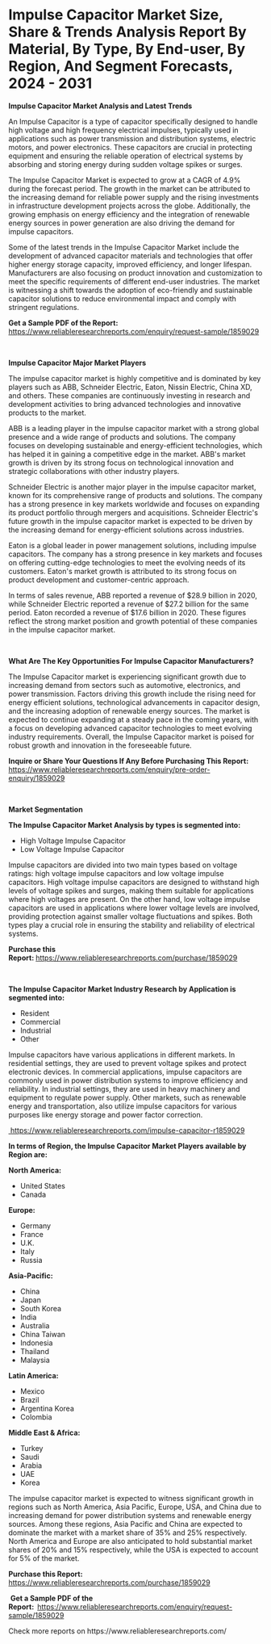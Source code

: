 <p><h1>Impulse Capacitor Market Size, Share & Trends Analysis Report By Material, By Type, By End-user, By Region, And Segment Forecasts, 2024 - 2031</h1></p><p><strong>Impulse Capacitor Market Analysis and Latest Trends</strong></p>
<p><p>An Impulse Capacitor is a type of capacitor specifically designed to handle high voltage and high frequency electrical impulses, typically used in applications such as power transmission and distribution systems, electric motors, and power electronics. These capacitors are crucial in protecting equipment and ensuring the reliable operation of electrical systems by absorbing and storing energy during sudden voltage spikes or surges.</p><p>The Impulse Capacitor Market is expected to grow at a CAGR of 4.9% during the forecast period. The growth in the market can be attributed to the increasing demand for reliable power supply and the rising investments in infrastructure development projects across the globe. Additionally, the growing emphasis on energy efficiency and the integration of renewable energy sources in power generation are also driving the demand for impulse capacitors.</p><p>Some of the latest trends in the Impulse Capacitor Market include the development of advanced capacitor materials and technologies that offer higher energy storage capacity, improved efficiency, and longer lifespan. Manufacturers are also focusing on product innovation and customization to meet the specific requirements of different end-user industries. The market is witnessing a shift towards the adoption of eco-friendly and sustainable capacitor solutions to reduce environmental impact and comply with stringent regulations.</p></p>
<p><strong>Get a Sample PDF of the Report:&nbsp;</strong> <a href="https://www.reliableresearchreports.com/enquiry/request-sample/1859029">https://www.reliableresearchreports.com/enquiry/request-sample/1859029</a></p>
<p>&nbsp;</p>
<p><strong>Impulse Capacitor Major Market Players</strong></p>
<p><p>The impulse capacitor market is highly competitive and is dominated by key players such as ABB, Schneider Electric, Eaton, Nissin Electric, China XD, and others. These companies are continuously investing in research and development activities to bring advanced technologies and innovative products to the market.</p><p>ABB is a leading player in the impulse capacitor market with a strong global presence and a wide range of products and solutions. The company focuses on developing sustainable and energy-efficient technologies, which has helped it in gaining a competitive edge in the market. ABB's market growth is driven by its strong focus on technological innovation and strategic collaborations with other industry players.</p><p>Schneider Electric is another major player in the impulse capacitor market, known for its comprehensive range of products and solutions. The company has a strong presence in key markets worldwide and focuses on expanding its product portfolio through mergers and acquisitions. Schneider Electric's future growth in the impulse capacitor market is expected to be driven by the increasing demand for energy-efficient solutions across industries.</p><p>Eaton is a global leader in power management solutions, including impulse capacitors. The company has a strong presence in key markets and focuses on offering cutting-edge technologies to meet the evolving needs of its customers. Eaton's market growth is attributed to its strong focus on product development and customer-centric approach.</p><p>In terms of sales revenue, ABB reported a revenue of $28.9 billion in 2020, while Schneider Electric reported a revenue of $27.2 billion for the same period. Eaton recorded a revenue of $17.6 billion in 2020. These figures reflect the strong market position and growth potential of these companies in the impulse capacitor market.</p></p>
<p>&nbsp;</p>
<p><strong>What Are The Key Opportunities For Impulse Capacitor Manufacturers?</strong></p>
<p><p>The Impulse Capacitor market is experiencing significant growth due to increasing demand from sectors such as automotive, electronics, and power transmission. Factors driving this growth include the rising need for energy efficient solutions, technological advancements in capacitor design, and the increasing adoption of renewable energy sources. The market is expected to continue expanding at a steady pace in the coming years, with a focus on developing advanced capacitor technologies to meet evolving industry requirements. Overall, the Impulse Capacitor market is poised for robust growth and innovation in the foreseeable future.</p></p>
<p><strong>Inquire or Share Your Questions If Any Before Purchasing This Report:</strong> <a href="https://www.reliableresearchreports.com/enquiry/pre-order-enquiry/1859029">https://www.reliableresearchreports.com/enquiry/pre-order-enquiry/1859029</a></p>
<p>&nbsp;</p>
<p><strong>Market Segmentation</strong></p>
<p><strong>The Impulse Capacitor Market Analysis by types is segmented into:</strong></p>
<p><ul><li>High Voltage Impulse Capacitor</li><li>Low Voltage Impulse Capacitor</li></ul></p>
<p><p>Impulse capacitors are divided into two main types based on voltage ratings: high voltage impulse capacitors and low voltage impulse capacitors. High voltage impulse capacitors are designed to withstand high levels of voltage spikes and surges, making them suitable for applications where high voltages are present. On the other hand, low voltage impulse capacitors are used in applications where lower voltage levels are involved, providing protection against smaller voltage fluctuations and spikes. Both types play a crucial role in ensuring the stability and reliability of electrical systems.</p></p>
<p><strong>Purchase this Report:&nbsp;</strong><a href="https://www.reliableresearchreports.com/purchase/1859029">https://www.reliableresearchreports.com/purchase/1859029</a></p>
<p>&nbsp;</p>
<p><strong>The Impulse Capacitor Market Industry Research by Application is segmented into:</strong></p>
<p><ul><li>Resident</li><li>Commercial</li><li>Industrial</li><li>Other</li></ul></p>
<p><p>Impulse capacitors have various applications in different markets. In residential settings, they are used to prevent voltage spikes and protect electronic devices. In commercial applications, impulse capacitors are commonly used in power distribution systems to improve efficiency and reliability. In industrial settings, they are used in heavy machinery and equipment to regulate power supply. Other markets, such as renewable energy and transportation, also utilize impulse capacitors for various purposes like energy storage and power factor correction.</p></p>
<p><a href="https://www.reliableresearchreports.com/impulse-capacitor-r1859029">&nbsp;https://www.reliableresearchreports.com/impulse-capacitor-r1859029</a></p>
<p><strong>In terms of Region, the Impulse Capacitor Market Players available by Region are:</strong></p>
<p>
    <p> <strong> North America: </strong>
        <ul>
            <li>United States</li>
            <li>Canada</li>
        </ul>
        </p> 
    <p> <strong> Europe: </strong>
        <ul>
            <li>Germany</li>
            <li>France</li>
            <li>U.K.</li>
            <li>Italy</li>
            <li>Russia</li>
        </ul>
        </p> 
    <p> <strong> Asia-Pacific: </strong>
        <ul>
            <li>China</li>
            <li>Japan</li>
            <li>South Korea</li>
            <li>India</li>
            <li>Australia</li>
            <li>China Taiwan</li>
            <li>Indonesia</li>
            <li>Thailand</li>
            <li>Malaysia</li>
        </ul>
        </p> 
    <p> <strong> Latin America: </strong>
        <ul>
            <li>Mexico</li>
            <li>Brazil</li>
            <li>Argentina Korea</li>
            <li>Colombia</li>
        </ul>
        </p> 
    <p> <strong> Middle East & Africa: </strong>
        <ul>
            <li>Turkey</li>
            <li>Saudi</li>
            <li>Arabia</li>
            <li>UAE</li>
            <li>Korea</li>
        </ul>
    </p>
    </p>
<p><p>The impulse capacitor market is expected to witness significant growth in regions such as North America, Asia Pacific, Europe, USA, and China due to increasing demand for power distribution systems and renewable energy sources. Among these regions, Asia Pacific and China are expected to dominate the market with a market share of 35% and 25% respectively. North America and Europe are also anticipated to hold substantial market shares of 20% and 15% respectively, while the USA is expected to account for 5% of the market.</p></p>
<p><strong>Purchase this Report: </strong><a href="https://www.reliableresearchreports.com/purchase/1859029">https://www.reliableresearchreports.com/purchase/1859029</a></p>
<p>&nbsp;<strong>Get a Sample PDF of the Report:&nbsp;&nbsp;</strong><a href="https://www.reliableresearchreports.com/enquiry/request-sample/1859029">https://www.reliableresearchreports.com/enquiry/request-sample/1859029</a></p>
<p><strong></strong></p>
<p>Check more reports on https://www.reliableresearchreports.com/</p>